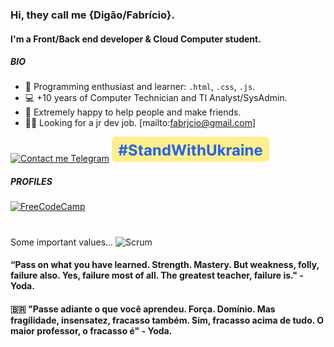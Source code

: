 
### Hi, they call me {Digão/Fabrício}. 

#### I'm a Front/Back end developer & Cloud Computer student.

##### BIO
- 🌱 Programming enthusiast and learner: `.html`, `.css`, `.js`. 
- 💻 +10 years of Computer Technician and TI Analyst/SysAdmin.
- 🤝 Extremely happy to help people and make friends.
- 🙋‍♂️ Looking for a jr dev job. [mailto:fabrjcio@gmail.com]

[![Contact me Telegram](https://img.shields.io/badge/Contact%20me-Telegram-blue.svg)](https://t.me/fabrjcio)
[![Stand With Ukraine](https://raw.githubusercontent.com/vshymanskyy/StandWithUkraine/main/badges/StandWithUkraine.svg)](https://stand-with-ukraine.pp.ua)
##### PROFILES
[![FreeCodeCamp](https://img.shields.io/badge/Freecodecamp-%23123.svg?&style=for-the-badge&logo=freecodecamp&logoColor=green)](https://www.freecodecamp.org/fadetobash)
<br>

#
Some important values...
![Scrum](https://raw.githubusercontent.com/fadetobash/fadetobash/main/images/ScrumValues-1000_edited.webp) 

#### “Pass on what you have learned. Strength. Mastery. But weakness, folly, failure also. Yes, failure most of all. The greatest teacher, failure is." - Yoda.

#### :brazil: "Passe adiante o que você aprendeu. Força. Domínio. Mas fragilidade, insensatez, fracasso também. Sim, fracasso acima de tudo. O maior professor, o fracasso é" - Yoda. 
